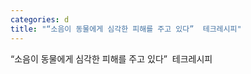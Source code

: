 ```yaml
---
categories: d
title: "“소음이 동물에게 심각한 피해를 주고 있다”  테크레시피"
---
```

“소음이 동물에게 심각한 피해를 주고 있다”&nbsp;&nbsp;테크레시피